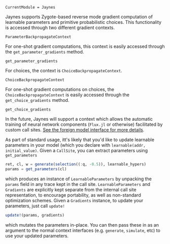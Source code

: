 ```@meta
CurrentModule = Jaynes
```

Jaynes supports Zygote-based reverse mode gradient computation of learnable parameters and primitive probabilistic choices. This functionality is accessed through two different gradient contexts.

```@docs
ParameterBackpropagateContext
```

For one-shot gradient computations, this context is easily accessed through the `get_parameter_gradients` method.

```@docs
get_parameter_gradients
```

For choices, the context is `ChoiceBackpropagateContext`.

```@docs
ChoiceBackpropagateContext
```

For one-shot gradient computations on choices, the `ChoiceBackpropagateContext` is easily accessed through the `get_choice_gradients` method.

```@docs
get_choice_gradients
```

In the future, Jaynes will support a context which allows the automatic training of neural network components (`Flux.jl` or otherwise) facilitated by custom call sites. [See the foreign model interface for more details](fmi.md).

As part of standard usage, itt's likely that you'd like to update learnable parameters in your model (which you declare with `learnable(addr, initial_value)`. Given a `CallSite`, you can extract parameters using `get_parameters`

```julia
ret, cl, w = generate(selection((:q, -0.5)), learnable_hypers)
params = get_parameters(cl)
```

which produces an instance of `LearnableParameters` by unpacking the `params` field in any trace kept in the call site. `LearnableParameters` and `Gradients` are explicitly kept separate from the internal call site representation, to encourage portability, as well as non-standard optimization schemes. Given a `Gradients` instance, to update your parameters, just call `update!`

```julia
update!(params, gradients)
```

which mutates the parameters in-place. You can then pass these in as an argument to the normal context interfaces (e.g. `generate`, `simulate`, etc) to use your updated parameters.
